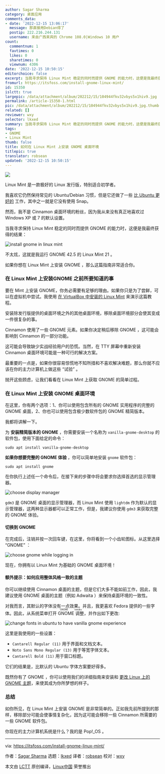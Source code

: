 ```yaml
---
author: Sagar Sharma
category: 桌面应用
comments_data:
- date: '2022-12-15 13:06:17'
  message: 那直接用Debian得了
  postip: 222.216.244.131
  username: 来自广西来宾的 Chrome 108.0|Windows 10 用户
count:
  commentnum: 1
  favtimes: 0
  likes: 0
  sharetimes: 0
  viewnum: 4306
date: '2022-12-15 10:50:15'
editorchoice: false
excerpt: 当我寻求保持 Linux Mint 稳定的同时而提供 GNOME 的能力时，这便是我最终获得的结果
fromurl: https://itsfoss.com/install-gnome-linux-mint/
id: 15350
islctt: true
largepic: /data/attachment/album/202212/15/104944fkv32vbys5x1hiv9.jpg
permalink: /article-15350-1.html
pic: /data/attachment/album/202212/15/104944fkv32vbys5x1hiv9.jpg.thumb.jpg
related: []
reviewer: wxy
selector: lkxed
summary: 当我寻求保持 Linux Mint 稳定的同时而提供 GNOME 的能力时，这便是我最终获得的结果
tags:
- GNOME
- Linux Mint
thumb: false
title: 如何在 Linux Mint 上安装 GNOME 桌面环境
titlepic: true
translator: robsean
updated: '2022-12-15 10:50:15'
---
```


![](/data/attachment/album/202212/15/104944fkv32vbys5x1hiv9.jpg)


Linux Mint 是一款极好的 Linux 发行版，特别适合初学者。


我喜欢它仍然保持常见的 Ubuntu/Debian 习惯，但是它还做了一些 [比 Ubuntu 更好的](https://itsfoss.com/linux-mint-vs-ubuntu/) 工作，其中之一就是它没有使用 Snap。


然而，我不是 Cinnamon 桌面环境的粉丝，因为我从来没有真正地喜欢过 Windows XP 或 7 的默认设置。


当我寻求保持 Linux Mint 稳定的同时而提供 GNOME 的能力时，这便是我最终获得的结果：


![install gnome in linux mint](/data/attachment/album/202212/15/105015znn1r90ffrxnr1nz.png)


不太炫，这就是我运行 GNOME 42.5 的 Linux Mint 21 。


如果你想在 Linux Mint 上安装 GNOME ，那么这篇指南非常适合你。


### 在 Linux Mint 上安装GNOME 之前所要知道的事


要在 Mint 上安装 GNOME，你务必需要有足够的理由。如果你只是为了尝鲜，可以在虚拟机中尝试。我使用 [在 VirtualBox 中安装的 Linux Mint](https://itsfoss.com/install-linux-mint-in-virtualbox/) 来演示这篇教程。


安装除发行版提供的桌面环境之外的其他桌面环境，移除桌面环境部分会使其变成一件很复杂的事。


Cinnamon 使用了一些 GNOME 元素。如果你决定稍后移除 GNOME ，这可能会影响到 Cinnamon 的一部分功能。


这可能会导致缺少实战经验用户的恐慌。当然，在 TTY 屏幕中重新安装 Cinnamon 桌面环境可能是一种可行的解决方案。


最重要的一点是，如果你很容易惊慌地不知所措和不喜欢解决难题，那么你就不应该在你的主力计算机上做这些 “试验” 。


抛开这些顾虑，让我们看看在 Linux Mint 上获取 GNOME 的简单过程。


### 在 Linux Mint 上安装 GNOME 桌面环境


在这里，你有两个选项：1、你可以使用包含所有的 GNOME 实用程序的完整的 GNOME 桌面，2、你也可以使用包含极少数软件包的 GNOME 精简版本。


我都将讲解一下。


为 **安装精简版本的 GNOME** ，你需要安装一个名称为 `vanilla-gnome-desktop` 的软件包，使用下面给定的命令：



```
sudo apt install vanilla-gnome-desktop

```

**如果你想要完整的 GNOME 体验** ，你可以简单地安装 `gnome` 软件包：



```
sudo apt install gnome

```

在你执行上述任一个命令后，在接下来的步骤中将会要求你选择首选的显示管理器。


![choose display manager](/data/attachment/album/202212/15/105016pm9h3lyrzfgruy6y.png)


`gdm3` 是 GNOME 桌面的显示管理器，而 Linux Mint 使用 `lightdm` 作为默认的显示管理器，这两种显示器都可以正常工作，但是，我建议你使用 `gdm3` 来获取完整的 GNOME 体验。


#### 切换到 GNOME


在完成后，注销并按一次回车键，在这里，你将看到一个小齿轮图标。从这里选择 “GNOME” ：


![choose gnome while logging in](/data/attachment/album/202212/15/105016h8ei11uc6o0rku18.png)


现在，你拥有以 Linux Mint 为基础的 GNOME 桌面环境！


#### 额外提示：如何应用整体风格一致的主题


你可以继续使用 Cinnamon 桌面的主题，但是它们大多不能如前工作，因此，我建议使用 GNOME 桌面的主题（例如 Adwaita ）来保持桌面环境的一致性。


对我而言，其默认的字体没有一点效果。并且，我更喜欢 Fedora 提供的一些字体。因此，从系统菜单打开 <ruby> GNOME 调整 <rt>  GNOME tweaks </rt></ruby>，并作出如下更改:


![change fonts in ubuntu to have vanilla gnome experience](/data/attachment/album/202212/15/105017pfs9tmznpf9qstsf.png)


这里是我使用的一些设置：


* `Cantarell Regular (11)` 用于界面和文档文本。
* `Noto Sans Mono Regular (13)` 用于等宽字体文本。
* `Cantarell Bold (11)` 用于窗口标题。


它们的结果是，比默认的 Ubuntu 字体方案要好得多。


既然你有了 GNOME ，你可以使用我们的详细指南来安装和 [更改 Linux 上的 GNOME 主题](https://itsfoss.com/install-switch-themes-gnome-shell/)，来使其成为你所梦想的样子。


### 总结


如你所见，在 Linux Mint 上安装 GNOME 是非常简单的。正如我先前所提到的那样，移除部分可能会使事情复杂化，因为这可能会移除一些 Cinnamon 所需要的一些 GNOME 软件包。


你现在的主力计算机系统是什么？我的是 Pop!\_OS 。




---


via: <https://itsfoss.com/install-gnome-linux-mint/>


作者：[Sagar Sharma](https://itsfoss.com/author/sagar/) 选题：[lkxed](https://github.com/lkxed) 译者：[robsean](https://github.com/robseans) 校对：[wxy](https://github.com/wxy)


本文由 [LCTT](https://github.com/LCTT/TranslateProject) 原创编译，[Linux中国](https://linux.cn/) 荣誉推出